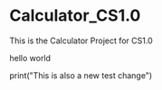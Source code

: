 # Calculator_CS1.0
This is the Calculator Project for CS1.0

hello world

print("This is also a new test change")


